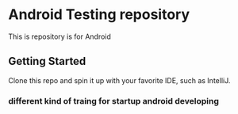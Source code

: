 # Android Testing repository
This is repository is for Android



## Getting Started
Clone this repo and spin it up with your favorite IDE, such as IntelliJ.

### different kind of traing for startup android developing
